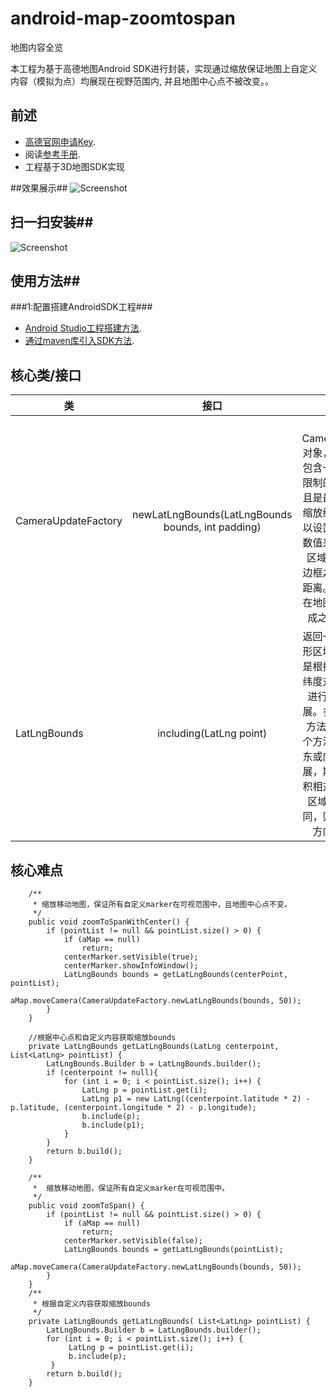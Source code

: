 # android-map-zoomtospan
地图内容全览

本工程为基于高德地图Android SDK进行封装，实现通过缩放保证地图上自定义内容（模拟为点）均展现在视野范围内, 并且地图中心点不被改变。。
## 前述 ##
- [高德官网申请Key](http://lbs.amap.com/dev/#/).
- 阅读[参考手册](http://a.amap.com/lbs/static/unzip/Android_Map_Doc/index.html).
- 工程基于3D地图SDK实现

##效果展示##
![Screenshot]( https://github.com/amap-demo/android-map-zoomtospan/raw/master/apk/Screenshot.jpg )

## 扫一扫安装##
![Screenshot]( https://github.com/amap-demo/android-map-zoomtospan/raw/master/apk/1480320135.png )

## 使用方法##
###1:配置搭建AndroidSDK工程###
- [Android Studio工程搭建方法](http://lbs.amap.com/api/android-sdk/guide/creat-project/android-studio-creat-project/#add-jars).
- [通过maven库引入SDK方法](http://lbsbbs.amap.com/forum.php?mod=viewthread&tid=18786).

## 核心类/接口 ##
| 类    | 接口  | 说明   |
| -----|:-----:|:-----:|
| CameraUpdateFactory | newLatLngBounds(LatLngBounds bounds, int padding) | 返回CameraUpdate对象，这个对象包含一个经纬度限制的区域，并且是最大可能的缩放级别。你可以设置一个边距数值来控制插入区域与view的边框之间的空白距离。方法必须在地图初始化完成之后使用。 |
| LatLngBounds | 	including(LatLng point) | 返回一个新的矩形区域。新区域是根据传入的经纬度对原有区域进行最小的扩展。多次调用此方法即可。 这个方法将选择向东或向西方向扩展，期间扩展面积相对较小一个区域。如果相同，则优先向东方向扩展。 |

## 核心难点 ##
```
    /**
     * 缩放移动地图，保证所有自定义marker在可视范围中，且地图中心点不变。
     */
    public void zoomToSpanWithCenter() {
        if (pointList != null && pointList.size() > 0) {
            if (aMap == null)
                return;
            centerMarker.setVisible(true);
            centerMarker.showInfoWindow();
            LatLngBounds bounds = getLatLngBounds(centerPoint, pointList);
            aMap.moveCamera(CameraUpdateFactory.newLatLngBounds(bounds, 50));
        }
    }

    //根据中心点和自定义内容获取缩放bounds
    private LatLngBounds getLatLngBounds(LatLng centerpoint, List<LatLng> pointList) {
        LatLngBounds.Builder b = LatLngBounds.builder();
        if (centerpoint != null){
            for (int i = 0; i < pointList.size(); i++) {
                LatLng p = pointList.get(i);
                LatLng p1 = new LatLng((centerpoint.latitude * 2) - p.latitude, (centerpoint.longitude * 2) - p.longitude);
                b.include(p);
                b.include(p1);
            }
        }
        return b.build();
    }

    /**
     *  缩放移动地图，保证所有自定义marker在可视范围中。
     */
    public void zoomToSpan() {
        if (pointList != null && pointList.size() > 0) {
            if (aMap == null)
                return;
            centerMarker.setVisible(false);
            LatLngBounds bounds = getLatLngBounds(pointList);
            aMap.moveCamera(CameraUpdateFactory.newLatLngBounds(bounds, 50));
        }
    }
    /**
     * 根据自定义内容获取缩放bounds
     */
    private LatLngBounds getLatLngBounds( List<LatLng> pointList) {
        LatLngBounds.Builder b = LatLngBounds.builder();
        for (int i = 0; i < pointList.size(); i++) {
             LatLng p = pointList.get(i);
             b.include(p);
         }
        return b.build();
    }
```
